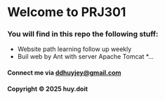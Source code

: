 # Welcome to PRJ301

### You will find in this repo the following stuff:

* Website path learning follow up weekly 
* Buil web by Ant with server Apache Tomcat 
*...


#### Connect me via ddhuyjey@gmail.com

#### Copyright &#169; 2025 huy.doit
